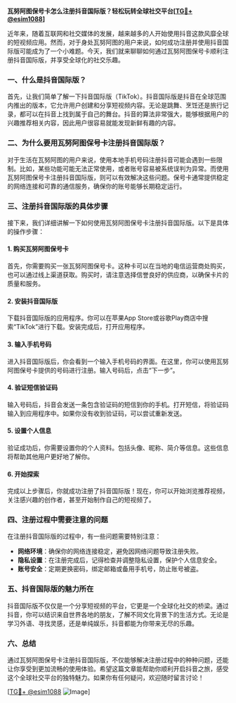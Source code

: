 **瓦努阿图保号卡怎么注册抖音国际版？轻松玩转全球社交平台[[TG💪+ @esim1088](https://t.me/s/esim1088)]**

近年来，随着互联网和社交媒体的发展，越来越多的人开始使用抖音这款风靡全球的短视频应用。然而，对于身处瓦努阿图的用户来说，如何成功注册并使用抖音国际版可能成为了一个小难题。今天，我们就来聊聊如何通过瓦努阿图保号卡顺利注册抖音国际版，并享受全球化的社交乐趣。

### 一、什么是抖音国际版？

首先，让我们简单了解一下抖音国际版（TikTok）。抖音国际版是抖音在全球范围内推出的版本，它允许用户创建和分享短视频内容。无论是跳舞、烹饪还是旅行记录，都可以在抖音上找到属于自己的舞台。抖音的算法非常强大，能够根据用户的兴趣推荐相关内容，因此用户很容易就能发现新鲜有趣的内容。

### 二、为什么要用瓦努阿图保号卡注册抖音国际版？

对于生活在瓦努阿图的用户来说，使用本地手机号码注册抖音可能会遇到一些限制。比如，某些功能可能无法正常使用，或者账号容易被系统误判为异常。而使用瓦努阿图保号卡注册抖音国际版，则可以有效解决这些问题。保号卡通常提供稳定的网络连接和可靠的通信服务，确保你的账号能够长期稳定运行。

### 三、注册抖音国际版的具体步骤

接下来，我们详细讲解一下如何使用瓦努阿图保号卡注册抖音国际版。以下是具体的操作步骤：

#### 1. 购买瓦努阿图保号卡

首先，你需要购买一张瓦努阿图保号卡。这种卡可以在当地的电信运营商处购买，也可以通过线上渠道获取。购买时，请注意选择信誉良好的供应商，以确保卡片的质量和服务。

#### 2. 安装抖音国际版

下载抖音国际版的应用程序。你可以在苹果App Store或谷歌Play商店中搜索“TikTok”进行下载。安装完成后，打开应用程序。

#### 3. 输入手机号码

进入抖音国际版后，你会看到一个输入手机号码的界面。在这里，你可以使用瓦努阿图保号卡提供的号码进行注册。输入号码后，点击“下一步”。

#### 4. 验证短信验证码

输入号码后，抖音会发送一条包含验证码的短信到你的手机。打开短信，将验证码输入到应用程序中。如果你没有收到验证码，可以尝试重新发送。

#### 5. 设置个人信息

验证成功后，你需要设置你的个人资料。包括头像、昵称、简介等信息。这些信息将帮助其他用户更好地了解你。

#### 6. 开始探索

完成以上步骤后，你就成功注册了抖音国际版！现在，你可以开始浏览推荐视频，关注感兴趣的创作者，甚至开始制作自己的短视频了。

### 四、注册过程中需要注意的问题

在注册抖音国际版的过程中，有一些问题需要特别注意：

- **网络环境**：确保你的网络连接稳定，避免因网络问题导致注册失败。
- **隐私设置**：在注册完成后，记得检查并调整隐私设置，保护个人信息安全。
- **账号安全**：定期更换密码，绑定邮箱或备用手机号，防止账号被盗。

### 五、抖音国际版的魅力所在

抖音国际版不仅仅是一个分享短视频的平台，它更是一个全球化社交的桥梁。通过抖音，你可以结识来自世界各地的朋友，了解不同文化背景下的生活方式。无论是学习外语、寻找灵感，还是单纯娱乐，抖音都能为你带来无尽的乐趣。

### 六、总结

通过瓦努阿图保号卡注册抖音国际版，不仅能够解决注册过程中的种种问题，还能让你享受到更加流畅的使用体验。希望这篇文章能帮助你顺利开启抖音之旅，感受这个全球社交平台的独特魅力。如果你有任何疑问，欢迎随时留言讨论！

[[TG💪+ @esim1088](https://t.me/s/esim1088) ![Image](https://i.postimg.cc/4NQfJmqS/Snipaste-2025-05-13-00-14-12.png)]